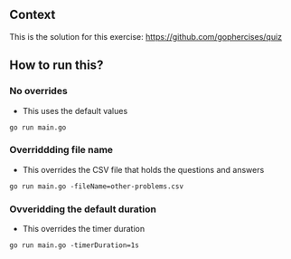 ## Context

This is the solution for this exercise: https://github.com/gophercises/quiz

## How to run this?

### No overrides

* This uses the default values

```
go run main.go
```

### Overriddding file name

* This overrides the  CSV file that holds the questions and answers

```
go run main.go -fileName=other-problems.csv
```

### Ovveridding the default duration

* This overrides the timer duration 

```
go run main.go -timerDuration=1s
```


